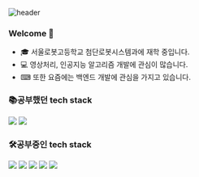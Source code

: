 ![header](https://capsule-render.vercel.app/api?type=waving&color=timeGradient&height=300&section=header&text=Hello%20World!&fontSize=90&animation=fadeIn&fontAlignY=38&desc=Daeho's%20git&descAlignY=51&descAlign=71)

### Welcome 👋
- 🎓 서울로봇고등학교 첨단로봇시스템과에 재학 중입니다.
- 💻 영상처리, 인공지능 알고리즘 개발에 관심이 많습니다.
- ⌨ 또한 요즘에는 백엔드 개발에 관심을 가지고 있습니다.

### 📚공부했던 tech stack
<img src="https://img.shields.io/badge/Python-FFD43B?style=flat-square&logo=Python&logoColor=white"/></a>
<img src="https://img.shields.io/badge/C-A8B9CC?style=flat-square&logo=C&logoColor=white"/></a>

### 🛠공부중인 tech stack
<img src="https://img.shields.io/badge/Java-007396?style=flat-square&logo=Java&logoColor=white"/></a>
<img src="https://img.shields.io/badge/MySQL-4479A1?style=flat-square&logo=MySQL&logoColor=white"/></a>
<img src="https://img.shields.io/badge/HTML5-E34F26?style=flat-square&logo=HTML5&logoColor=white"/></a>
<img src="https://img.shields.io/badge/Spring-6DB33F?style=flat-square&logo=Spring&logoColor=white"/></a>
<img src="https://img.shields.io/badge/C++-A85CF9?style=flat-square&logo=C++&logoColor=white"/></a>
